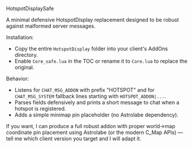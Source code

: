 HotspotDisplaySafe

A minimal defensive HotspotDisplay replacement designed to be robust against malformed server messages.

Installation:
- Copy the entire `HotspotDisplay` folder into your client's AddOns directory.
- Enable `Core_safe.lua` in the TOC or rename it to `Core.lua` to replace the original.

Behavior:
- Listens for `CHAT_MSG_ADDON` with prefix "HOTSPOT" and for `CHAT_MSG_SYSTEM` fallback lines starting with `HOTSPOT_ADDON|...`.
- Parses fields defensively and prints a short message to chat when a hotspot is registered.
- Adds a simple minimap pin placeholder (no Astrolabe dependency).

If you want, I can produce a full robust addon with proper world->map coordinate pin placement using Astrolabe (or the modern C_Map APIs) — tell me which client version you target and I will adapt it.
